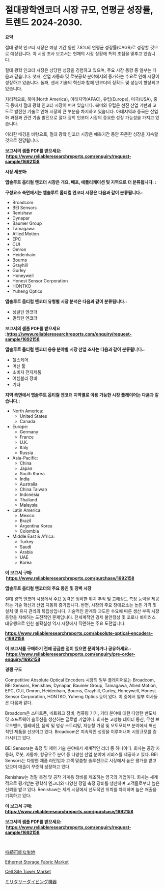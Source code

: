 <p><h1>절대광학엔코더 시장 규모, 연평균 성장률, 트렌드 2024-2030.</h1></p><p><strong>요약</strong></p>
<p><p>절대 광학 인코더 시장은 예상 기간 동안 7.8%의 연평균 성장률(CAGR)로 성장할 것으로 예상됩니다. 이 시장 조사 보고서는 현재의 시장 상황에 특히 초점을 맞추고 있습니다.</p><p>절대 광학 인코더 시장은 상당한 성장을 경험하고 있으며, 주요 시장 동향 중 일부는 다음과 같습니다. 첫째, 산업 자동화 및 로봇공학 분야에서의 증가하는 수요로 인해 시장이 성장하고 있습니다. 둘째, 센서 기술의 혁신과 함께 인코더의 정확도 및 성능이 향상되고 있습니다.</p><p>지리적으로, 북미(North America), 아태지역(APAC), 유럽(Europe), 미국(USA), 중국 등에서 절대 광학 인코더 시장이 퍼져 있습니다. 북미와 유럽은 선진 산업 기반과 고도로 발전한 기술로 인해 시장의 큰 부분을 차지하고 있습니다. 아태지역과 중국은 산업화 과정과 관련 기술 발전으로 절대 광학 인코더 시장의 중요한 성장 가능성을 가지고 있습니다.</p><p>이러한 배경을 바탕으로, 절대 광학 인코더 시장은 예측기간 동안 꾸준한 성장을 지속할 것으로 전망됩니다.</p></p>
<p><strong>보고서의 샘플 PDF를 받으세요: &nbsp;<a href="https://www.reliableresearchreports.com/enquiry/request-sample/1692158">https://www.reliableresearchreports.com/enquiry/request-sample/1692158</a></strong></p>
<p><strong>시장 세분화:</strong></p>
<p><strong> 앱솔루트 옵티컬 엔코더 시장은 개요, 배포, 애플리케이션 및 지역으로 더 분류됩니다. :</strong></p>
<p><strong>구성요소 측면에서는 앱솔루트 옵티컬 엔코더 시장은 다음과 같이 분류됩니다.:</strong></p>
<p><ul><li>Broadcom</li><li>BEI Sensors</li><li>Renishaw</li><li>Dynapar</li><li>Baumer Group</li><li>Tamagawa</li><li>Allied Motion</li><li>EPC</li><li>CUI</li><li>Omron</li><li>Heidenhain</li><li>Bourns</li><li>Grayhill</li><li>Gurley</li><li>Honeywell</li><li>Honest Sensor Corporation</li><li>HONTKO</li><li>Yuheng Optics</li></ul></p>
<p><strong> 앱솔루트 옵티컬 엔코더 유형별 시장 분석은 다음과 같이 분류됩니다.:</strong></p>
<p><ul><li>싱글턴 엔코더</li><li>멀티턴 엔코더</li></ul></p>
<p><strong>보고서의 샘플 PDF를 받으세요 :<a href="https://www.reliableresearchreports.com/enquiry/request-sample/1692158">https://www.reliableresearchreports.com/enquiry/request-sample/1692158</a></strong></p>
<p><strong> 앱솔루트 옵티컬 엔코더 응용 분야별 시장 산업 조사는 다음과 같이 분류됩니다.:</strong></p>
<p><ul><li>헬스케어</li><li>머신 툴</li><li>소비자 전자제품</li><li>어셈블리 장비</li><li>기타</li></ul></p>
<p><strong>지역 측면에서 앱솔루트 옵티컬 엔코더 지역별로 이용 가능한 시장 플레이어는 다음과 같습니다.:</strong></p>
<p><ul>
    <li>
        North America:
        <ul>
            <li>United States</li>
            <li>Canada</li>
        </ul>
    </li>
    <li>
        Europe:
        <ul>
            <li>Germany</li>
            <li>France</li>
            <li>U.K.</li>
            <li>Italy</li>
            <li>Russia</li>
        </ul>
    </li>
    <li>
        Asia-Pacific:
        <ul>
            <li>China</li>
            <li>Japan</li>
            <li>South Korea</li>
            <li>India</li>
            <li>Australia</li>
            <li>China Taiwan</li>
            <li>Indonesia</li>
            <li>Thailand</li>
            <li>Malaysia</li>
        </ul>
    </li>
    <li>
        Latin America:
        <ul>
            <li>Mexico</li>
            <li>Brazil</li>
            <li>Argentina Korea</li>
            <li>Colombia</li>
        </ul>
    </li>
    <li>
        Middle East & Africa:
        <ul>
            <li>Turkey</li>
            <li>Saudi</li>
            <li>Arabia</li>
            <li>UAE</li>
            <li>Korea</li>
        </ul>
    </li>
    </ul></p>
<p><strong>이 보고서 구매: &nbsp;<a href="https://www.reliableresearchreports.com/purchase/1692158">https://www.reliableresearchreports.com/purchase/1692158</a></strong></p>
<p><strong>앱솔루트 옵티컬 엔코더의 주요 동인 및 장벽 시장</strong></p>
<p><p>절대 광학 엔코더 시장에서 주요 동력은 정확한 위치 추적 및 고해상도 측정 능력을 제공하는 기술 혁신과 산업 자동화 증가입니다. 반면, 시장의 주요 장애요소는 높은 가격 및 설치 및 유지 관리의 복잡성입니다. 기술적인 한계와 과도한 수요에 따른 생산 부족 시장 동향을 저해하는 도전적인 문제입니다. 전세계적인 경제 불안정성 및 코로나 바이러스 대유행으로 인한 불확실성 역시 시장에서 직면하는 주요 도전입니다.</p></p>
<p><strong><a href="https://www.reliableresearchreports.com/absolute-optical-encoders-r1692158">https://www.reliableresearchreports.com/absolute-optical-encoders-r1692158</a></strong></p>
<p><strong>이 보고서를 구매하기 전에 궁금한 점이 있으면 문의하거나 공유하세요.: &nbsp;<a href="https://www.reliableresearchreports.com/enquiry/pre-order-enquiry/1692158">https://www.reliableresearchreports.com/enquiry/pre-order-enquiry/1692158</a></strong></p>
<p><strong>경쟁 구도</strong></p>
<p><p>Competitive Absolute Optical Encoders 시장의 일부 플레이어로는 Broadcom, BEI Sensors, Renishaw, Dynapar, Baumer Group, Tamagawa, Allied Motion, EPC, CUI, Omron, Heidenhain, Bourns, Grayhill, Gurley, Honeywell, Honest Sensor Corporation, HONTKO, Yuheng Optics 등이 있다. 이 중에서 일부 회사들은 다음과 같다.</p><p>Broadcom은 스마트폰, 네트워크 장비, 컴퓨팅 기기, 기타 분야에 대한 다양한 반도체 및 소프트웨어 솔루션을 생산하는 글로벌 기업이다. 회사는 고성능 데이터 통신, 무선 브로드밴드, 텔레비전, 음악 및 영상 스트리밍, 지능형 가정 및 오토모티브 분야에서 혁신적인 제품을 선보이고 있다. Broadcom은 지속적인 성장을 이루어내며 시장규모를 증가시키고 있다.</p><p>BEI Sensors는 측정 및 제어 기술 분야에서 세계적인 리더 중 하나이다. 회사는 공장 자동화, 로봇, 자동차, 항공우주 분야 등 다양한 산업 분야에 서비스를 제공하고 있다. BEI Sensors는 다양한 제품 라인업과 고객 맞춤형 솔루션으로 시장에서 높은 평가를 받고 있으며 매출이 꾸준히 성장하고 있다.</p><p>Renishaw는 정밀 측정 및 공작 기계용 장비를 제조하는 영국의 기업이다. 회사는 세계적으로 평가받는 광학식 엔코더와 다양한 정밀 측정 장비를 생산하며 고객들로부터 높은 신뢰를 받고 있다. Renishaw는 세계 시장에서 선도적인 위치를 차지하며 높은 매출을 기록하고 있다.</p></p>
<p><strong>이 보고서 구매: &nbsp; <a href="https://www.reliableresearchreports.com/purchase/1692158">https://www.reliableresearchreports.com/purchase/1692158</a></strong></p>
<p><strong>보고서의 샘플 PDF를 받으세요: &nbsp;<a href="https://www.reliableresearchreports.com/enquiry/request-sample/1692158">https://www.reliableresearchreports.com/enquiry/request-sample/1692158</a></strong><strong></strong></p>
<p>&nbsp;</p>
<p><p><a href="https://medium.com/@addiehirthe05/%E6%8C%81%E7%B6%9A%E5%8F%AF%E8%83%BD%E3%81%AA%E3%83%95%E3%82%A1%E3%83%96%E3%83%AA%E3%83%83%E3%82%AF%E5%B8%82%E5%A0%B4%E3%81%AE%E5%B1%95%E6%9C%9B-%E6%A5%AD%E7%95%8C%E3%81%AE%E6%A6%82%E8%A6%81%E3%81%A8%E4%BA%88%E6%B8%AC-2024%E5%B9%B4%E3%81%8B%E3%82%892031%E5%B9%B4-a2efe7ef7ef8">持続可能な生地</a></p><p><a href="https://github.com/nancykennedykellievqfqt2/Market-Research-Report-List-1/blob/main/ethernet-storage-fabric-market.md">Ethernet Storage Fabric Market</a></p><p><a href="https://github.com/seekum/Market-Research-Report-List-2/blob/main/cell-site-tower-market.md">Cell Site Tower Market</a></p><p><a href="https://medium.com/@jaylonlesch1993/%E8%BB%8D%E4%BA%8B%E3%83%80%E3%82%A4%E3%83%93%E3%83%B3%E3%82%B0%E8%A3%85%E5%82%99%E5%B8%82%E5%A0%B4-2031%E5%B9%B4%E3%81%BE%E3%81%A7%E3%81%AE%E6%88%90%E5%8A%9F%E3%81%99%E3%82%8B%E3%83%93%E3%82%B8%E3%83%8D%E3%82%B9%E6%88%A6%E7%95%A5%E3%81%AE%E9%8D%B5%E3%81%AB%E3%81%AA%E3%82%8B%E4%BA%88%E6%B8%AC-f96eb2286753">ミリタリーダイビング機器</a></p></p>